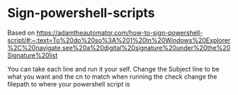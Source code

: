 # Sign-powershell-scripts
Based on https://adamtheautomator.com/how-to-sign-powershell-script/#:~:text=To%20do%20so%3A%201%20In%20Windows%20Explorer%2C%20navigate,see%20a%20digital%20signature%20under%20the%20Signature%20list


You can take each line and run it your self. Change the Subject line to be what you want and the cn to match when running the check
change the filepath to where your powershell script is
